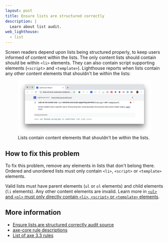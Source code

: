 ```yaml
---
layout: post
title: Ensure lists are structured correctly
description: |
  Learn about list audit.
web_lighthouse:
  - list
---
```


Screen readers depend upon lists being structured properly,
to keep users informed of content within the lists.
The only content lists should contain should be within `<li>` elements.
They can also contain script supporting elements (`<script>` and `<template>`).
Lighthouse reports when lists contain any other content elements that shouldn't be within the lists:

<figure class="w-figure">
  <img class="w-screenshot w-screenshot--filled" src="list.png" alt="Lighthouse audit showing lists contain content elements that shouldn't be within the lists
  <figcaption class="w-figcaption">
    Lists contain content elements that shouldn't be within the lists.
  </figcaption>
</figure>

## How to fix this problem

To fix this problem,
remove any elements in lists that don't belong there.
Ordered and unordered lists must only contain `<li>`, `<script>` or `<template>` elements.

Valid lists must have parent elements (`ul` or `ol` elements) and child elements (`li` elements).
Any other content elements are invalid.
Learn more in
[`<ul>` and `<ol>` must only directly contain `<li>`, `<script>` or `<template>` elements](https://dequeuniversity.com/rules/axe/3.3/list).

<!--
## How this audit impacts overall Lighthouse score

Todo. I have no idea how accessibility scoring is working!
-->
## More information

- [Ensure lists are structured correctly audit source](https://github.com/GoogleChrome/lighthouse/blob/master/lighthouse-core/audits/accessibility/list.js)
- [axe-core rule descriptions](https://github.com/dequelabs/axe-core/blob/develop/doc/rule-descriptions.md)
- [List of axe 3.3 rules](https://dequeuniversity.com/rules/axe/3.3)
